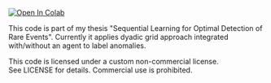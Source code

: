 [![Open In Colab](https://colab.research.google.com/assets/colab-badge.svg)](https://colab.research.google.com/github/PouyaRepos/sequential_anomaly_detection/blob/main/example.ipynb)

This code is part of my thesis "Sequential Learning for Optimal Detection of Rare Events". Currently it applies dyadic grid approach integrated with/without an agent to label anomalies.

This code is licensed under a custom non-commercial license.
See LICENSE for details. Commercial use is prohibited.

